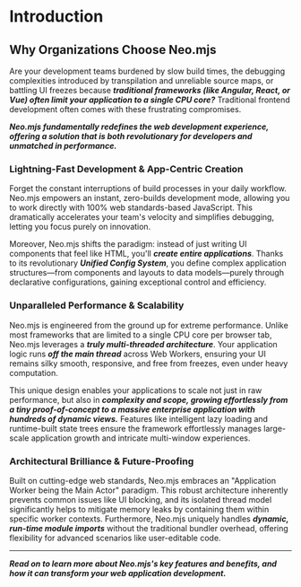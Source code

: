# Introduction

## Why Organizations Choose Neo.mjs

Are your development teams burdened by slow build times, the debugging complexities introduced by transpilation and
unreliable source maps, or battling UI freezes because ***traditional frameworks (like Angular, React, or Vue) often limit
your application to a single CPU core?*** Traditional frontend development often comes with these frustrating compromises.

***Neo.mjs fundamentally redefines the web development experience, offering a solution that is both revolutionary for
developers and unmatched in performance.***

### Lightning-Fast Development & App-Centric Creation

Forget the constant interruptions of build processes in your daily workflow. Neo.mjs empowers an instant, zero-builds
development mode, allowing you to work directly with 100% web standards-based JavaScript. This dramatically accelerates
your team's velocity and simplifies debugging, letting you focus purely on innovation.

Moreover, Neo.mjs shifts the paradigm: instead of just writing UI components that feel like HTML, you'll ***create entire
applications***. Thanks to its revolutionary ***Unified Config System***, you define complex application structures—from
components and layouts to data models—purely through declarative configurations, gaining exceptional control and efficiency.

### Unparalleled Performance & Scalability

Neo.mjs is engineered from the ground up for extreme performance. Unlike most frameworks that are limited to a single CPU
core per browser tab, Neo.mjs leverages a ***truly multi-threaded architecture***. Your application logic runs ***off the
main thread*** across Web Workers, ensuring your UI remains silky smooth, responsive, and free from freezes,
even under heavy computation.

This unique design enables your applications to scale not just in raw performance, but also in ***complexity and scope,
growing effortlessly from a tiny proof-of-concept to a massive enterprise application with hundreds of dynamic views.***
Features like intelligent lazy loading and runtime-built state trees ensure the framework effortlessly manages large-scale
application growth and intricate multi-window experiences.

### Architectural Brilliance & Future-Proofing

Built on cutting-edge web standards, Neo.mjs embraces an "Application Worker being the Main Actor" paradigm.
This robust architecture inherently prevents common issues like UI blocking, and its isolated thread model significantly
helps to mitigate memory leaks by containing them within specific worker contexts. Furthermore, Neo.mjs
uniquely handles ***dynamic, run-time module imports*** without the traditional bundler overhead, offering flexibility
for advanced scenarios like user-editable code.

---

***Read on to learn more about Neo.mjs's key features and benefits, and how it can transform your web application
development.***

